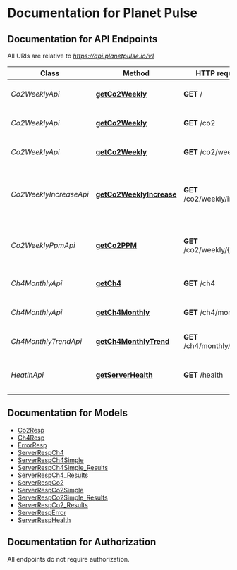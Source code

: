 # Documentation for Planet Pulse

<a name="documentation-for-api-endpoints"></a>
## Documentation for API Endpoints

All URIs are relative to *https://api.planetpulse.io/v1*

Class | Method | HTTP request | Description
------------ | ------------- | ------------- | -------------
*Co2WeeklyApi* | [**getCo2Weekly**](Apis/Co2WeeklyApi.md#getco2weekly) | **GET** / | Requests weekly CO2 measurements.
*Co2WeeklyApi* | [**getCo2Weekly**](Apis/Co2WeeklyApi.md#getco2weekly) | **GET** /co2 | Requests weekly CO2 measurements.
*Co2WeeklyApi* | [**getCo2Weekly**](Apis/Co2WeeklyApi.md#getco2weekly) | **GET** /co2/weekly | Requests weekly CO2 measurements.
*Co2WeeklyIncreaseApi* | [**getCo2WeeklyIncrease**](Apis/Co2WeeklyIncreaseApi.md#getco2weeklyincrease) | **GET** /co2/weekly/increase | Requests weekly CO2 measurements by increase in ppm since 1800.
*Co2WeeklyPpmApi* | [**getCo2PPM**](Apis/Co2WeeklyPpmApi.md#getco2ppm) | **GET** /co2/weekly/{ppm} | Requests a single weekly CO2 measurement by PPM.
*Ch4MonthlyApi* | [**getCh4**](Apis/Ch4MonthlyApi.md#getch4) | **GET** /ch4 | Requests monthly CH4 measurements.
*Ch4MonthlyApi* | [**getCh4Monthly**](Apis/Ch4MonthlyApi.md#getch4monthly) | **GET** /ch4/monthly | Requests monthly CH4 measurements.
*Ch4MonthlyTrendApi* | [**getCh4MonthlyTrend**](Apis/Ch4MonthlyTrendApi.md#getch4monthlytrend) | **GET** /ch4/monthly/trend | Requests monthly CH4 measurements.
*HeatlhApi* | [**getServerHealth**](Apis/HeatlhApi.md#getserverhealth) | **GET** /health | An endpoint to perform a server health check.


<a name="documentation-for-models"></a>
## Documentation for Models
 - [Co2Resp](./Models/Co2Resp.md)
 - [Ch4Resp](./Models/Ch4Resp.md)
 - [ErrorResp](./Models/ErrorResp.md)
 - [ServerRespCh4](./Models/ServerRespCh4.md)
 - [ServerRespCh4Simple](./Models/ServerRespCh4Simple.md)
 - [ServerRespCh4Simple_Results](./Models/ServerRespCh4Simple_Results.md)
 - [ServerRespCh4_Results](./Models/ServerRespCh4_Results.md)
 - [ServerRespCo2](./Models/ServerRespCo2.md)
 - [ServerRespCo2Simple](./Models/ServerRespCo2Simple.md)
 - [ServerRespCo2Simple_Results](./Models/ServerRespCo2Simple_Results.md)
 - [ServerRespCo2_Results](./Models/ServerRespCo2_Results.md)
 - [ServerRespError](./Models/ServerRespError.md)
 - [ServerRespHealth](./Models/ServerRespHealth.md)


<a name="documentation-for-authorization"></a>
## Documentation for Authorization

All endpoints do not require authorization.
